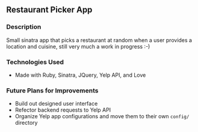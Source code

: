 ## Restaurant Picker App

### Description
Small sinatra app that picks a restaurant at random when a user provides a location and cuisine, still very much a work in progress :-)

### Technologies Used
- Made with Ruby, Sinatra, JQuery, Yelp API, and Love

### Future Plans for Improvements
- Build out designed user interface
- Refector backend requests to Yelp API
- Organize Yelp app configurations and move them to their own `config/` directory
